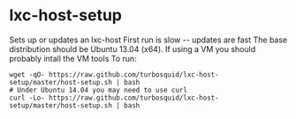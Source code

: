 lxc-host-setup
==============
Sets up or updates an lxc-host
First run is slow -- updates are fast
The base distribution should be Ubuntu 13.04 (x64). If using a VM you should probably intall the VM tools
To run: 

    wget -qO- https://raw.github.com/turbosquid/lxc-host-setup/master/host-setup.sh | bash
    # Under Ubuntu 14.04 you may need to use curl
    curl -Lo- https://raw.github.com/turbosquid/lxc-host-setup/master/host-setup.sh | bash

